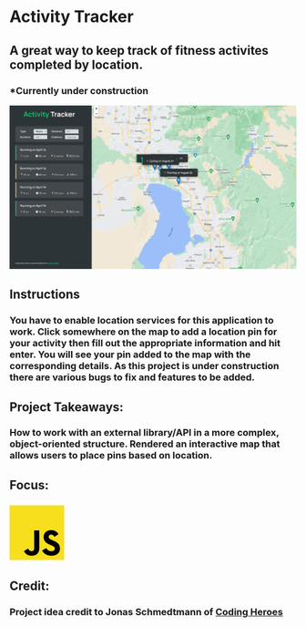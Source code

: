 # Activity Tracker
## A great way to keep track of fitness activites completed by location.
### *Currently under construction
![Activity Tracker Preview](../../src/img/projects/previews/activity-tracker.jpg)
## Instructions
### You have to enable location services for this application to work. Click somewhere on the map to add a location pin for your activity then fill out the appropriate information and hit enter. You will see your pin added to the map with the corresponding details. As this project is under construction there are various bugs to fix and features to be added.
## Project Takeaways:
### How to work with an external library/API in a more complex, object-oriented structure. Rendered an interactive map that allows users to place pins based on location.
## Focus:
### ![JavaScript Icon](../../src/img/misc/js.png)
## Credit:
### Project idea credit to Jonas Schmedtmann of [Coding Heroes](https://codingheroes.io/)